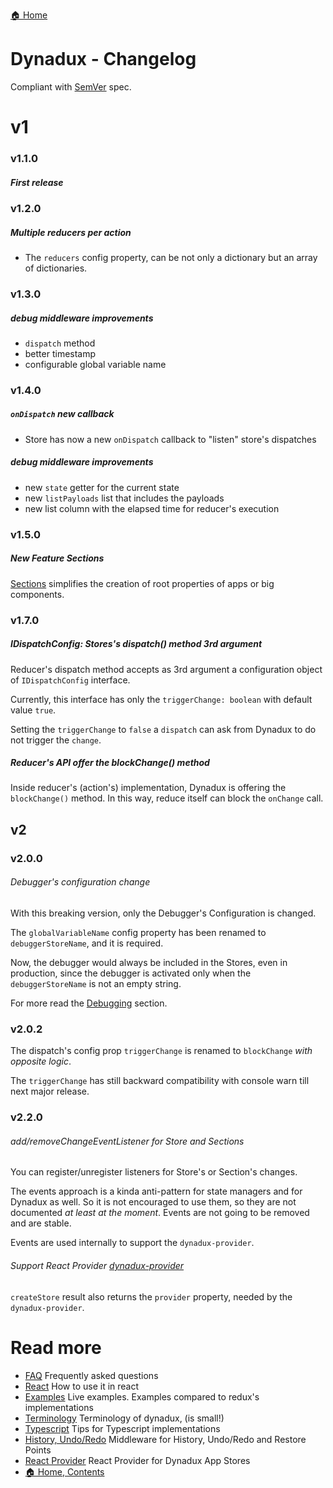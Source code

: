 [🏠 Home](../README.md)

# Dynadux - Changelog

Compliant with [SemVer](https://semver.org/) spec.

# v1

### v1.1.0

##### First release

### v1.2.0 

##### Multiple reducers per action

- The `reducers` config property, can be not only a dictionary but an array of dictionaries.

### v1.3.0 

##### debug middleware improvements

- `dispatch` method
- better timestamp
- configurable global variable name

### v1.4.0 

##### `onDispatch` new callback

- Store has now a new `onDispatch` callback to "listen" store's dispatches

##### debug middleware improvements

- new `state` getter for the current state
- new `listPayloads` list that includes the payloads
- new list column with the elapsed time for reducer's execution

### v1.5.0 

##### New Feature Sections

[Sections](./Sections.md) simplifies the creation of root properties of apps or big components. 

### v1.7.0 

##### IDispatchConfig: Stores's dispatch() method 3rd argument

Reducer's dispatch method accepts as 3rd argument a configuration object of `IDispatchConfig` interface.

Currently, this interface has only the `triggerChange: boolean` with default value `true`.

Setting the `triggerChange` to `false` a `dispatch` can ask from Dynadux to do not trigger the `change`.

##### Reducer's API offer the blockChange() method

Inside reducer's (action's) implementation, Dynadux is offering the `blockChange()` method. In this way, reduce itself can block the `onChange` call.

## v2

### v2.0.0

###### Debugger's configuration change

With this breaking version, only the Debugger's Configuration is changed.

The `globalVariableName` config property has been renamed to `debuggerStoreName`, and it is required.

Now, the debugger would always be included in the Stores, even in production, since the debugger is activated only when the `debuggerStoreName` is not an empty string.

For more read the [Debugging](./Debugging.md) section.

### v2.0.2

The dispatch's config prop `triggerChange` is renamed to `blockChange` _with opposite logic_. 

The `triggerChange` has still backward compatibility with console warn till next major release.

### v2.2.0

###### add/removeChangeEventListener for Store and Sections

You can register/unregister listeners for Store's or Section's changes.

The events approach is a kinda anti-pattern for state managers and for Dynadux as well. So it is not encouraged to use them, so they are not documented _at least at the moment_. Events are not going to be removed and are stable.

Events are used internally to support the `dynadux-provider`.

###### Support React Provider [dynadux-provider](https://github.com/aneldev/dynadux-provider)

`createStore` result also returns the `provider` property, needed by the `dynadux-provider`.

# Read more 

- [FAQ](./FAQ.md) Frequently asked questions
- [React](./React.md) How to use it in react
- [Examples](./Examples.md) Live examples. Examples compared to redux's implementations
- [Terminology](./Terminology.md) Terminology of dynadux, (is small!)
- [Typescript](./doc/Typescript.md) Tips for Typescript implementations
- [History, Undo/Redo](https://github.com/aneldev/dynadux-history-middleware) Middleware for History, Undo/Redo and Restore Points
- [React Provider](https://github.com/aneldev/dynadux-provider) React Provider for Dynadux App Stores
- [🏠 Home, Contents](../README.md#table-of-contents)
